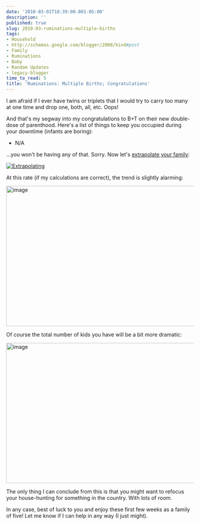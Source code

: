 ```yaml
---
date: '2010-03-01T18:39:00.001-05:00'
description: ''
published: true
slug: 2010-03-ruminations-multiple-births
tags:
- Household
- http://schemas.google.com/blogger/2008/kind#post
- Family
- Ruminations
- Baby
- Random Updates
- legacy-blogger
time_to_read: 5
title: 'Ruminations: Multiple Births; Congratulations'
---
```


<p>I am afraid if I ever have twins or triplets that I would try to carry too many at one time and drop one, both, all, etc. Oops!</p>  <p>And that's my segway into my congratulations to B+T on their new double-dose of parenthood. Here's a list of things to keep you occupied during your downtime (infants are boring):</p>  <ul>   <li>N/A </li> </ul>  <p>...you won't be having any of that. Sorry. Now let's <a href="http://xkcd.com/605/">extrapolate your family</a>:</p>  <p><a href="http://xkcd.com/605/"><img alt="Extrapolating" border="0" src="http://imgs.xkcd.com/comics/extrapolating.png" style="border-right-width: 0px; display: block; float: none; border-top-width: 0px; border-bottom-width: 0px; margin-left: auto; border-left-width: 0px; margin-right: auto;" title="By the third trimester, there will be hundreds of babies inside you." /></a></p>  <p>At this rate (if my calculations are correct), the trend is slightly alarming:</p> <img alt="image" border="0" height="376" src="http://lh3.ggpht.com/_IKD9WtY5kxU/S4xQGbdlZpI/AAAAAAAAAqI/ufiv0Fivwmg/image%5B14%5D.png?imgmax=800" style="border-bottom: 0px; border-left: 0px; display: block; float: none; margin-left: auto; border-top: 0px; margin-right: auto; border-right: 0px;" title="image" width="556" />   <p>Of course the total number of kids you have will be a bit more dramatic:</p>  <p><img alt="image" border="0" height="376" src="http://lh3.ggpht.com/_IKD9WtY5kxU/S4xQGo6cmhI/AAAAAAAAAqM/9hFLILSxPQ8/image%5B17%5D.png?imgmax=800" style="border-bottom: 0px; border-left: 0px; display: block; float: none; margin-left: auto; border-top: 0px; margin-right: auto; border-right: 0px;" title="image" width="555" /> </p>  <p>The only thing I can conclude from this is that you might want to refocus your house-hunting for something in the country. With lots of room.</p>  <p>In any case, best of luck to you and enjoy these first few weeks as a family of five! Let me know if I can help in any way (I just might).</p>
